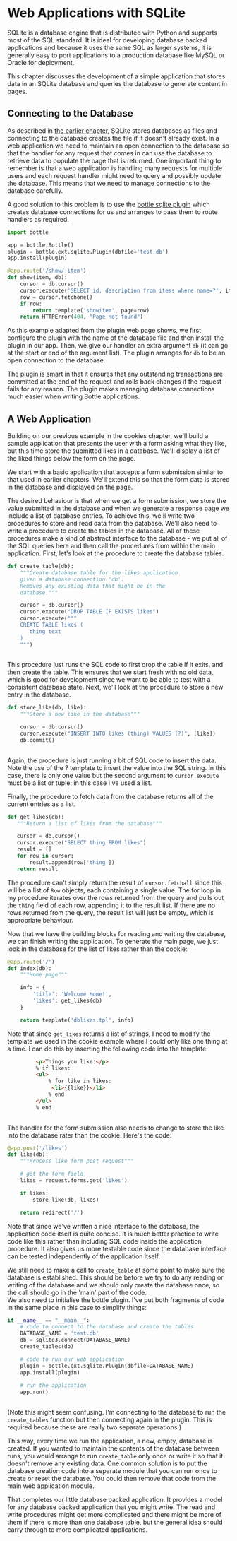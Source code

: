 

Web Applications with SQLite
============================

SQLite is a database engine that is distributed with Python and supports
most of the SQL standard. It is ideal for developing database backed
applications and because it uses the same SQL as larger systems, it is
generally easy to port applications to a production database like MySQL
or Oracle for deployment.

This chapter discusses the development of a simple application that
stores data in an SQLite database and queries the database to generate
content in pages.


Connecting to the Database
--------------------------

As described in [the earlier chapter](../python/pysqlite.md), SQLite stores 
databases as files and connecting to the database creates the file if
it doesn't already exist.  In a web application we need to maintain
an open connection to the database so that the handler for any request that comes in
can use the database to retrieve data to populate the page that is returned. 
One important thing to remember is that a web application is handling
many requests for multiple users and each request handler might need to
query and possibly update the database.  This means that we need to 
manage connections to the database carefully.  

A good solution to this problem is to use the 
[bottle sqlite plugin](https://bottlepy.org/docs/0.12/plugins/sqlite.html) which 
creates database connections for us and arranges to pass them to 
route handlers as required.  

```python
import bottle

app = bottle.Bottle()
plugin = bottle.ext.sqlite.Plugin(dbfile='test.db')
app.install(plugin)

@app.route('/show/:item')
def show(item, db):
    cursor = db.cursor()
    cursor.execute('SELECT id, description from items where name=?', item)
    row = cursor.fetchone()
    if row:
        return template('showitem', page=row)
    return HTTPError(404, "Page not found")
```

As this example adapted from the plugin web page
shows, we first configure the plugin with the name of the database file and
then install the plugin in our app.   Then, we give our handler an extra
argument `db` (it can go at the start or end of the argument list).  The
plugin arranges for `db` to be an open connection to the database. 

The plugin is smart in that it ensures that any outstanding transactions are
committed at the end of the request and rolls back changes if the request fails
for any reason.  The plugin makes managing database connections much easier 
when writing Bottle applications.


A Web Application
-----------------

Building on our previous example in the cookies chapter, we'll build a
sample application that presents the user with a form asking what they
like, but this time store the submitted likes in a database. We'll
display a list of the liked things below the form on the page.

We start with a basic application that accepts a form submission similar
to that used in earlier chapters. We'll extend this so that the form
data is stored in the database and displayed on the page.

The desired behaviour is that when we get a form submission, we store
the value submitted in the database and when we generate a response page
we include a list of database entries. To achieve this, we'll write two
procedures to store and read data from the database. We'll also need to
write a procedure to create the tables in the database. All of these
procedures make a kind of abstract interface to the database - we put
all of the SQL queries here and then call the procedures from within the
main application. First, let's look at the procedure to create the
database tables.

```python
def create_table(db):
    """Create database table for the likes application
    given a database connection 'db'.
    Removes any existing data that might be in the
    database."""

    cursor = db.cursor()
    cursor.execute("DROP TABLE IF EXISTS likes")
    cursor.execute("""
    CREATE TABLE likes (
       thing text
    )
    """)
   
```

This procedure just runs the SQL code to first drop the table if it
exits, and then create the table. This ensures that we start fresh with
no old data, which is good for development since we want to be able to
test with a consistent database state. Next, we'll look at the procedure
to store a new entry in the database.

```python
def store_like(db, like):
    """Store a new like in the database"""

    cursor = db.cursor()
    cursor.execute("INSERT INTO likes (thing) VALUES (?)", [like])
    db.commit()
  
```

Again, the procedure is just running a bit of SQL code to insert the
data. Note the use of the ? template to insert the value into the SQL
string. In this case, there is only one value but the second argument to
`cursor.execute` must be a list or tuple; in this case I've used a list. 

Finally, the procedure to fetch data from the database returns all of the current
entries as a list.

```python
def get_likes(db):
   """Return a list of likes from the database"""

   cursor = db.cursor()
   cursor.execute("SELECT thing FROM likes")
   result = []
   for row in cursor:
       result.append(row['thing'])
   return result
```

The procedure can't simply return the result of `cursor.fetchall` since
this will be a list of `Row` objects, each containing a single value. The for
loop in my procedure iterates over the rows returned from the query and
pulls out the `thing` field of each row, appending it to the result
list. If there are no rows returned from the query, the result list will
just be empty, which is appropriate behaviour.

Now that we have the building blocks for reading and writing the
database, we can finish writing the application. To generate the main
page, we just look in the database for the list of likes rather than the
cookie:

```python
@app.route('/')
def index(db):
    """Home page"""

    info = {
        'title': 'Welcome Home!',
        'likes': get_likes(db)
    }

    return template('dblikes.tpl', info)
```

Note that since `get_likes` returns a list of strings, I need to modify
the template we used in the cookie example where I could only like one
thing at a time. I can do this by inserting the following code into the
template:

```html
         <p>Things you like:</p>
         % if likes:
         <ul>
             % for like in likes:
              <li>{{like}}</li>
             % end
         </ul>
         % end
    
```

The handler for the form submission also needs to change to store the
like into the database rater than the cookie. Here's the code:

```python
@app.post('/likes')
def like(db):
    """Process like form post request"""

    # get the form field
    likes = request.forms.get('likes')

    if likes:
        store_like(db, likes)

    return redirect('/')
```

Note that since we've written a nice interface to the database, the
application code itself is quite concise. It is much better practice to
write code like this rather than including SQL code inside the
application procedure. It also gives us more testable code since the
database interface can be tested independently of the application
itself.

We still need to make a call to `create_table` at some point to make
sure the database is established. This should be before we try to do any
reading or writing of the database and we should only create the
database once, so the call should go in the 'main' part of the code.  
We also need to initialise the bottle plugin. I've put both fragments of
code in the same place in this case to simplify things:

```python
if __name__ == "__main__":
    # code to connect to the database and create the tables
    DATABASE_NAME = 'test.db'
    db = sqlite3.connect(DATABASE_NAME)
    create_tables(db)

    # code to run our web application
    plugin = bottle.ext.sqlite.Plugin(dbfile=DATABASE_NAME)
    app.install(plugin)
    
    # run the application
    app.run()
    
```

(Note this might seem confusing. I'm connecting to the database to run the 
`create_tables` function but then connecting again in the plugin. This is
required because these are really two separate operations.)

This way, every time we run the application, a new, empty, database is
created. If you wanted to maintain the contents of the database between
runs, you would arrange to run `create_table` only once or write it so
that it doesn't remove any existing data.  One common solution is to
put the database creation code into a separate module that you can run
once to create or reset the database. You could then remove that code from
the main web application module.

That completes our little database backed application. It provides a
model for any database backed application that you might write. The read
and write procedures might get more complicated and there might be more
of them if there is more than one database table, but the general idea
should carry through to more complicated applications.





